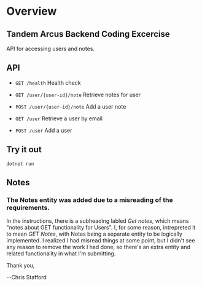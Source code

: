 # Overview
## Tandem Arcus Backend Coding Excercise
API for accessing users and notes.

## API

* `GET /health` Health check

* `GET /user/{user-id}/note` Retrieve notes for user

* `POST /user/{user-id}/note` Add a user note

* `GET /user` Retrieve a user by email

* `POST /user` Add a user

## Try it out

`dotnet run`

## Notes

### The Notes entity was added due to a misreading of the requirements.

In the instructions, there is a subheading labled *Get notes*, which means "notes about GET functionality for Users". I, for some reason, intrepreted it to mean *GET Notes*, with Notes being a separate entity to be logically implemented.  I realized I had misread things at some point, but I didn't see any reason to remove the work I had done, so there's an extra entity and related functionality in what I'm submitting.

Thank you,

--Chris Stafford
